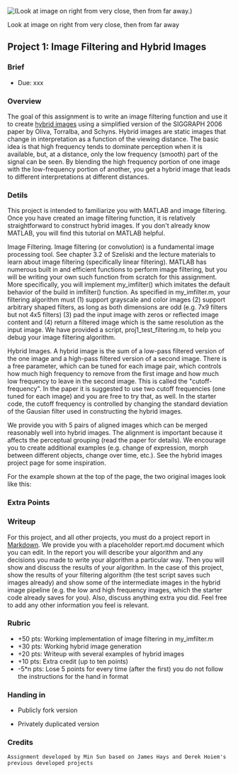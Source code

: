 ![(Look at image on right from very close, then from far away.)](https://github.com/NTHU-EE-CV-2014-Fall/homework1/blob/master/data/hybrid_image_example.jpg)

Look at image on right from very close, then from far away
## Project 1: Image Filtering and Hybrid Images
### Brief
* Due: xxx

### Overview
The goal of this assignment is to write an image filtering function and use it to create [hybrid images](http://cvcl.mit.edu/hybridimage.htm) using a simplified version of the SIGGRAPH 2006 paper by Oliva, Torralba, and Schyns. Hybrid images are static images that change in interpretation as a function of the viewing distance. The basic idea is that high frequency tends to dominate perception when it is available, but, at a distance, only the low frequency (smooth) part of the signal can be seen. By blending the high frequency portion of one image with the low-frequency portion of another, you get a hybrid image that leads to different interpretations at different distances.

### Detils
This project is intended to familiarize you with MATLAB and image filtering. Once you have created an image filtering function, it is relatively straightforward to construct hybrid images. If you don't already know MATLAB, you will find this tutorial on MATLAB helpful.

Image Filtering. Image filtering (or convolution) is a fundamental image processing tool. See chapter 3.2 of Szeliski and the lecture materials to learn about image filtering (specifically linear filtering). MATLAB has numerous built in and efficient functions to perform image filtering, but you will be writing your own such function from scratch for this assignment. More specifically, you will implement my_imfilter() which imitates the default behavior of the build in imfilter() function. As specified in my_imfilter.m, your filtering algorithm must (1) support grayscale and color images (2) support arbitrary shaped filters, as long as both dimensions are odd (e.g. 7x9 filters but not 4x5 filters) (3) pad the input image with zeros or reflected image content and (4) return a filtered image which is the same resolution as the input image. We have provided a script, proj1_test_filtering.m, to help you debug your image filtering algorithm.

Hybrid Images. A hybrid image is the sum of a low-pass filtered version of the one image and a high-pass filtered version of a second image. There is a free parameter, which can be tuned for each image pair, which controls how much high frequency to remove from the first image and how much low frequency to leave in the second image. This is called the "cutoff-frequency". In the paper it is suggested to use two cutoff frequencies (one tuned for each image) and you are free to try that, as well. In the starter code, the cutoff frequency is controlled by changing the standard deviation of the Gausian filter used in constructing the hybrid images.

We provide you with 5 pairs of aligned images which can be merged reasonably well into hybrid images. The alignment is important because it affects the perceptual grouping (read the paper for details). We encourage you to create additional examples (e.g. change of expression, morph between different objects, change over time, etc.). See the hybrid images project page for some inspiration.

For the example shown at the top of the page, the two original images look like this:


### Extra Points

### Writeup
For this project, and all other projects, you must do a project report in [Markdown](https://help.github.com/articles/markdown-basics). We provide you with a placeholder report.md document which you can edit. In the report you will describe your algorithm and any decisions you made to write your algorithm a particular way. Then you will show and discuss the results of your algorithm. In the case of this project, show the results of your filtering algorithm (the test script saves such images already) and show some of the intermediate images in the hybrid image pipeline (e.g. the low and high frequency images, which the starter code already saves for you). Also, discuss anything extra you did. Feel free to add any other information you feel is relevant.

### Rubric
* +50 pts: Working implementation of image filtering in my_imfilter.m
* +30 pts: Working hybrid image generation
* +20 pts: Writeup with several examples of hybrid images
* +10 pts: Extra credit (up to ten points)
* -5*n pts: Lose 5 points for every time (after the first) you do not follow the instructions for the hand in format

### Handing in
* Publicly fork version

* Privately duplicated version

### Credits
	Assignment developed by Min Sun based on James Hays and Derek Hoiem's previous developed projects
